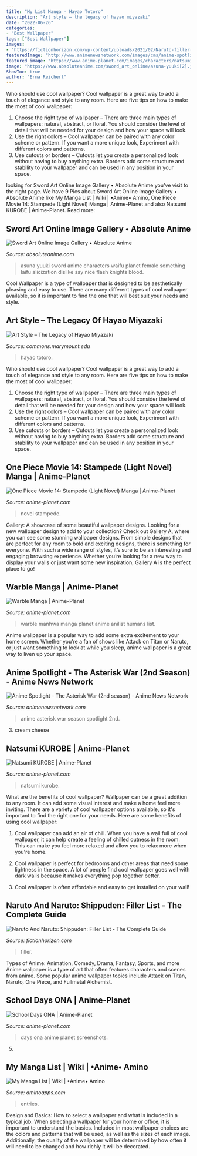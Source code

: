 ```yaml
---
title: "My List Manga - Hayao Totoro"
description: "Art style – the legacy of hayao miyazaki"
date: "2022-06-26"
categories:
- "Best Wallpaper"
tags: ["Best Wallpaper"]
images:
- "https://fictionhorizon.com/wp-content/uploads/2021/02/Naruto-filler-list-1024x576.jpg"
featuredImage: "http://www.animenewsnetwork.com/images/cms/anime-spotlight/100439/awar2gal.jpg"
featured_image: "https://www.anime-planet.com/images/characters/natsumi-kurobe-162954.jpg"
image: "https://www.absoluteanime.com/sword_art_online/asuna-yuuki[2].jpg"
ShowToc: true
author: "Erna Reichert"
---
```



Who should use cool wallpaper?
Cool wallpaper is a great way to add a touch of elegance and style to any room. Here are five tips on how to make the most of cool wallpaper: 
1) Choose the right type of wallpaper – There are three main types of wallpapers: natural, abstract, or floral. You should consider the level of detail that will be needed for your design and how your space will look. 
2) Use the right colors – Cool wallpaper can be paired with any color scheme or pattern. If you want a more unique look, Experiment with different colors and patterns. 
3) Use cutouts or borders – Cutouts let you create a personalized look without having to buy anything extra. Borders add some structure and stability to your wallpaper and can be used in any position in your space.

	

		
looking for Sword Art Online Image Gallery • Absolute Anime you've visit to the right page. We have 9 Pics about Sword Art Online Image Gallery • Absolute Anime like My Manga List | Wiki | •Anime• Amino, One Piece Movie 14: Stampede (Light Novel) Manga | Anime-Planet and also Natsumi KUROBE | Anime-Planet. Read more:
		
    
## Sword Art Online Image Gallery • Absolute Anime

<img loading=lazy src="https://www.absoluteanime.com/sword_art_online/asuna-yuuki[2].jpg" onerror="this.onerror=null;this.src='https://tse2.mm.bing.net/th?id=OIP.sNM_MJk_EkdGhSsPOE7JZgAAAA&amp;pid=15.1';" alt="Sword Art Online Image Gallery • Absolute Anime">

_Source: absoluteanime.com_

>asuna yuuki sword anime characters waifu planet female something laifu alicization dislike say nice flash knights blood. 

	

Cool Wallpaper is a type of wallpaper that is designed to be aesthetically pleasing and easy to use. There are many different types of cool wallpaper available, so it is important to find the one that will best suit your needs and style.

    
## Art Style – The Legacy Of Hayao Miyazaki

<img loading=lazy src="https://commons.marymount.edu/leetopic/wp-content/uploads/sites/2782/2014/10/Totoro.jpg" onerror="this.onerror=null;this.src='https://tse1.mm.bing.net/th?id=OIP.kIBv93XEM8ipqV633_YEKAHaE8&amp;pid=15.1';" alt="Art Style – The Legacy of Hayao Miyazaki">

_Source: commons.marymount.edu_

>hayao totoro. 

	

Who should use cool wallpaper?
Cool wallpaper is a great way to add a touch of elegance and style to any room. Here are five tips on how to make the most of cool wallpaper: 
1) Choose the right type of wallpaper – There are three main types of wallpapers: natural, abstract, or floral. You should consider the level of detail that will be needed for your design and how your space will look. 
2) Use the right colors – Cool wallpaper can be paired with any color scheme or pattern. If you want a more unique look, Experiment with different colors and patterns. 
3) Use cutouts or borders – Cutouts let you create a personalized look without having to buy anything extra. Borders add some structure and stability to your wallpaper and can be used in any position in your space.

    
## One Piece Movie 14: Stampede (Light Novel) Manga | Anime-Planet

<img loading=lazy src="https://www.anime-planet.com/images/manga/covers/one-piece-movie-14-stampede-light-novel-53117.jpg" onerror="this.onerror=null;this.src='https://tse4.mm.bing.net/th?id=OIP.JqRUnj9CE_Q9mZ0LgY42nQAAAA&amp;pid=15.1';" alt="One Piece Movie 14: Stampede (Light Novel) Manga | Anime-Planet">

_Source: anime-planet.com_

>novel stampede. 

	

Gallery: A showcase of some beautiful wallpaper designs.
Looking for a new wallpaper design to add to your collection? Check out Gallery A, where you can see some stunning wallpaper designs. From simple designs that are perfect for any room to bold and exciting designs, there is something for everyone. With such a wide range of styles, it’s sure to be an interesting and engaging browsing experience. Whether you’re looking for a new way to display your walls or just want some new inspiration, Gallery A is the perfect place to go!





	
	
    
## Warble Manga | Anime-Planet

<img loading=lazy src="https://www.anime-planet.com/images/manga/covers/warble-33659.jpg" onerror="this.onerror=null;this.src='https://tse4.mm.bing.net/th?id=OIP.UlN3NlK0Lhiu5NDDyy3nOAAAAA&amp;pid=15.1';" alt="Warble Manga | Anime-Planet">

_Source: anime-planet.com_

>warble manhwa manga planet anime anilist humans list. 

	

Anime wallpaper is a popular way to add some extra excitement to your home screen. Whether you’re a fan of shows like Attack on Titan or Naruto, or just want something to look at while you sleep, anime wallpaper is a great way to liven up your space.

    
## Anime Spotlight - The Asterisk War (2nd Season) - Anime News Network

<img loading=lazy src="http://www.animenewsnetwork.com/images/cms/anime-spotlight/100439/awar2gal.jpg" onerror="this.onerror=null;this.src='https://tse1.mm.bing.net/th?id=OIP.9yJEEfP_7PmRP3aK0FQI4QHaJ4&amp;pid=15.1';" alt="Anime Spotlight - The Asterisk War (2nd season) - Anime News Network">

_Source: animenewsnetwork.com_

>anime asterisk war season spotlight 2nd. 

	

3. cream cheese 

    
## Natsumi KUROBE | Anime-Planet

<img loading=lazy src="https://www.anime-planet.com/images/characters/natsumi-kurobe-162954.jpg" onerror="this.onerror=null;this.src='https://tse1.mm.bing.net/th?id=OIP.yhOvPtZCW0oOKhFJpSXMxAHaKX&amp;pid=15.1';" alt="Natsumi KUROBE | Anime-Planet">

_Source: anime-planet.com_

>natsumi kurobe. 

	

What are the benefits of cool wallpaper?
Wallpaper can be a great addition to any room. It can add some visual interest and make a home feel more inviting. There are a variety of cool wallpaper options available, so it's important to find the right one for your needs. Here are some benefits of using cool wallpaper: 
1. Cool wallpaper can add an air of chill. When you have a wall full of cool wallpaper, it can help create a feeling of chilled outness in the room. This can make you feel more relaxed and allow you to relax more when you're home. 

2. Cool wallpaper is perfect for bedrooms and other areas that need some lightness in the space. A lot of people find cool wallpaper goes well with dark walls because it makes everything pop together better. 

3. Cool wallpaper is often affordable and easy to get installed on your wall!

    
## Naruto And Naruto: Shippuden: Filler List - The Complete Guide

<img loading=lazy src="https://fictionhorizon.com/wp-content/uploads/2021/02/Naruto-filler-list-1024x576.jpg" onerror="this.onerror=null;this.src='https://tse1.mm.bing.net/th?id=OIP.Jh7QvdgifjjQNgxUMEsp2wHaEK&amp;pid=15.1';" alt="Naruto And Naruto: Shippuden: Filler List - The Complete Guide">

_Source: fictionhorizon.com_

>filler. 

	

Types of Anime: Animation, Comedy, Drama, Fantasy, Sports, and more
Anime wallpaper is a type of art that often features characters and scenes from anime. Some popular anime wallpaper topics include Attack on Titan, Naruto, One Piece, and Fullmetal Alchemist.

    
## School Days ONA | Anime-Planet

<img loading=lazy src="https://www.anime-planet.com/images/anime/covers/school-days-ona-3668.jpg?t=1454037899" onerror="this.onerror=null;this.src='https://tse1.mm.bing.net/th?id=OIP.Z6ZDTnBQZvRQ3GrmDuDk7gAAAA&amp;pid=15.1';" alt="School Days ONA | Anime-Planet">

_Source: anime-planet.com_

>days ona anime planet screenshots. 

	

5.

    
## My Manga List | Wiki | •Anime• Amino

<img loading=lazy src="http://pm1.narvii.com/6562/bc9efa0fcbd4f40c3f1b335bb09b8a70a8eeadb7_00.jpg" onerror="this.onerror=null;this.src='https://tse2.mm.bing.net/th?id=OIP.bPVzyJfI8OrCsKiQy1537wHaHa&amp;pid=15.1';" alt="My Manga List | Wiki | •Anime• Amino">

_Source: aminoapps.com_

>entries. 

	

Design and Basics: How to select a wallpaper and what is included in a typical job.
When selecting a wallpaper for your home or office, it is important to understand the basics. Included in most wallpaper choices are the colors and patterns that will be used, as well as the sizes of each image. Additionally, the quality of the wallpaper will be determined by how often it will need to be changed and how richly it will be decorated.

